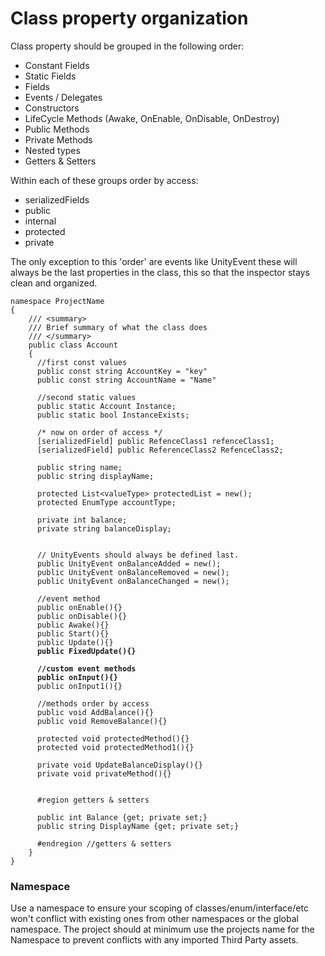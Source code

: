 # Class property organization

Class property should be grouped in the following order:

* Constant Fields
* Static Fields
* Fields
* Events / Delegates
* Constructors
* LifeCycle Methods (Awake, OnEnable, OnDisable, OnDestroy)
* Public Methods
* Private Methods
* Nested types
* Getters & Setters

Within each of these groups order by access:

* serializedFields
* public
* internal
* protected
* private

The only exception to this 'order' are events like UnityEvent these will always be the last properties in the class, this so that the inspector stays clean and organized.&#x20;

<pre class="language-csharp"><code class="lang-csharp">namespace ProjectName
{
    /// &#x3C;summary>  
    /// Brief summary of what the class does
    /// &#x3C;/summary>
    public class Account
    {
      //first const values
      public const string AccountKey = "key"
      public const string AccountName = "Name"

      //second static values
      public static Account Instance;
      public static bool InstanceExists;
      
      /* now on order of access */
      [serializedField] public RefenceClass1 refenceClass1;
      [serializedField] public ReferenceClass2 RefenceClass2;
      
      public string name;
      public string displayName;
      
      protected List&#x3C;valueType> protectedList = new();
      protected EnumType accountType;
      
      private int balance;
      private string balanceDisplay;

      
      // UnityEvents should always be defined last. 
      public UnityEvent onBalanceAdded = new();
      public UnityEvent onBalanceRemoved = new();
      public UnityEvent onBalanceChanged = new();
           
      //event method 
      public onEnable(){}
      public onDisable(){}
      public Awake(){}
      public Start(){}
      public Update(){}
<strong>      public FixedUpdate(){}
</strong><strong>      
</strong><strong>      //custom event methods
</strong><strong>      public onInput(){}
</strong>      public onInput1(){}
      
      //methods order by access
      public void AddBalance(){}
      public void RemoveBalance(){}
    
      protected void protectedMethod(){}
      protected void protectedMethod1(){}
      
      private void UpdateBalanceDisplay(){}
      private void privateMethod(){}

      
      #region getters &#x26; setters
      
      public int Balance {get; private set;}
      public string DisplayName {get; private set;} 
      
      #endregion //getters &#x26; setters
    }
}
</code></pre>

### Namespace

Use a namespace to ensure your scoping of classes/enum/interface/etc won't conflict with existing ones from other namespaces or the global namespace. The project should at minimum use the projects name for the Namespace to prevent conflicts with any imported Third Party assets.

###
